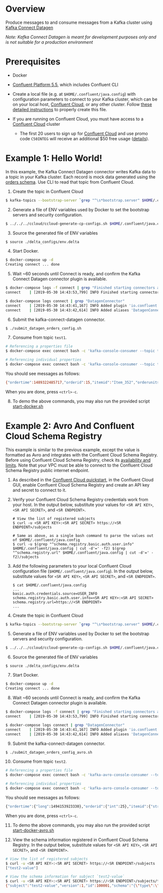 # Overview

Produce messages to and consume messages from a Kafka cluster using [Kafka Connect Datagen](https://www.confluent.io/hub/confluentinc/kafka-connect-datagen?utm_source=github&utm_medium=demo&utm_campaign=ch.examples_type.community_content.clients-ccloud)

*Note: Kafka Connect Datagen is meant for development purposes only and is not suitable for a production environment*


# Prerequisites

* Docker
* [Confluent Platform 5.5](https://www.confluent.io/download/?utm_source=github&utm_medium=demo&utm_campaign=ch.examples_type.community_content.clients-ccloud), which includes Confluent CLI

* Create a local file (e.g. at `$HOME/.confluent/java.config`) with configuration parameters to connect to your Kafka cluster, which can be on your local host, [Confluent Cloud](https://www.confluent.io/confluent-cloud/?utm_source=github&utm_medium=demo&utm_campaign=ch.examples_type.community_content.clients-ccloud), or any other cluster.  Follow [these detailed instructions](https://github.com/confluentinc/configuration-templates/tree/master/README.md) to properly create this file. 
* If you are running on Confluent Cloud, you must have access to a [Confluent Cloud](https://www.confluent.io/confluent-cloud/?utm_source=github&utm_medium=demo&utm_campaign=ch.examples_type.community_content.clients-ccloud) cluster

  * The first 20 users to sign up for [Confluent Cloud](https://www.confluent.io/confluent-cloud/?utm_source=github&utm_medium=demo&utm_campaign=ch.examples_type.community_content.clients-ccloud) and use promo code ``C50INTEG`` will receive an additional $50 free usage ([details](https://www.confluent.io/confluent-cloud-promo-disclaimer/?utm_source=github&utm_medium=demo&utm_campaign=ch.examples_type.community_content.clients-ccloud)).

# Example 1: Hello World!

In this example, the Kafka Connect Datagen connector writes Kafka data to a topic in your Kafka cluster. 
Each record is mock data generated using the [orders schema](https://github.com/confluentinc/kafka-connect-datagen/blob/master/src/main/resources/orders_schema.avro).
Use CLI to read that topic from Confluent Cloud.

1. Create the topic in Confluent Cloud

```bash
$ kafka-topics --bootstrap-server `grep "^\s*bootstrap.server" $HOME/.confluent/java.config | tail -1` --command-config $HOME/.confluent/java.config --topic test1 --create --replication-factor 3 --partitions 6
```

2. Generate a file of ENV variables used by Docker to set the bootstrap servers and security configuration.

```bash
$ ../../../ccloud/ccloud-generate-cp-configs.sh $HOME/.confluent/java.config
```

3. Source the generated file of ENV variables

```bash
$ source ./delta_configs/env.delta
```

4. Start Docker.

```bash
$ docker-compose up -d
Creating connect ... done
```

5. Wait ~60 seconds until Connect is ready, and confirm the Kafka Connect Datagen connector plugin is available.

```bash
$ docker-compose logs -f connect | grep "Finished starting connectors and tasks"
connect    | [2019-05-30 14:43:53,799] INFO Finished starting connectors and tasks (org.apache.kafka.connect.runtime.distributed.DistributedHerder)

$ docker-compose logs connect | grep "DatagenConnector"
connect    | [2019-05-30 14:43:41,167] INFO Added plugin 'io.confluent.kafka.connect.datagen.DatagenConnector' (org.apache.kafka.connect.runtime.isolation.DelegatingClassLoader)
connect    | [2019-05-30 14:43:42,614] INFO Added aliases 'DatagenConnector' and 'Datagen' to plugin 'io.confluent.kafka.connect.datagen.DatagenConnector' (org.apache.kafka.connect.runtime.isolation.DelegatingClassLoader)
```

6. Submit the kafka-connect-datagen connector.

```bash
$ ./submit_datagen_orders_config.sh 
```

7. Consume from topic `test1`.

```bash
# Referencing a properties file
$ docker-compose exec connect bash -c 'kafka-console-consumer --topic test1 --bootstrap-server $CONNECT_BOOTSTRAP_SERVERS --consumer.config /tmp/ak-tools-ccloud.delta --max-messages 5'

# Referencing individual properties
$ docker-compose exec connect bash -c 'kafka-console-consumer --topic test1 --bootstrap-server $CONNECT_BOOTSTRAP_SERVERS --consumer-property ssl.endpoint.identification.algorithm=https --consumer-property sasl.mechanism=PLAIN --consumer-property security.protocol=SASL_SSL --consumer-property sasl.jaas.config="$SASL_JAAS_CONFIG_PROPERTY_FORMAT" --max-messages 5'
```

You should see messages as follows:

```bash
{"ordertime":1489322485717,"orderid":15,"itemid":"Item_352","orderunits":9.703502112840228,"address":{"city":"City_48","state":"State_21","zipcode":32731}}
```

When you are done, press `<ctrl>-c`.

8. To demo the above commands, you may also run the provided script [start-docker.sh](start-docker.sh)


# Example 2: Avro And Confluent Cloud Schema Registry

This example is similar to the previous example, except the value is formatted as Avro and integrates with the Confluent Cloud Schema Registry.
Before using Confluent Cloud Schema Registry, check its [availability and limits](https://docs.confluent.io/current/cloud/limits.html?utm_source=github&utm_medium=demo&utm_campaign=ch.examples_type.community_content.clients-ccloud).
Note that your VPC must be able to connect to the Confluent Cloud Schema Registry public internet endpoint.

1. As described in the [Confluent Cloud quickstart](https://docs.confluent.io/current/quickstart/cloud-quickstart/schema-registry.html?utm_source=github&utm_medium=demo&utm_campaign=ch.examples_type.community_content.clients-ccloud), in the Confluent Cloud GUI, enable Confluent Cloud Schema Registry and create an API key and secret to connect to it.

2. Verify your Confluent Cloud Schema Registry credentials work from your host. In the output below, substitute your values for `<SR API KEY>`, `<SR API SECRET>`, and `<SR ENDPOINT>`.

    ```shell
    # View the list of registered subjects
    $ curl -u <SR API KEY>:<SR API SECRET> https://<SR ENDPOINT>/subjects

    # Same as above, as a single bash command to parse the values out of $HOME/.confluent/java.config
    $ curl -u $(grep "^schema.registry.basic.auth.user.info" $HOME/.confluent/java.config | cut -d'=' -f2) $(grep "^schema.registry.url" $HOME/.confluent/java.config | cut -d'=' -f2)/subjects
    ```

3. Add the following parameters to your local Confluent Cloud configuration file (``$HOME/.confluent/java.config``). In the output below, substitute values for `<SR API KEY>`, `<SR API SECRET>`, and `<SR ENDPOINT>`.

    ```shell
    $ cat $HOME/.confluent/java.config
    ...
    basic.auth.credentials.source=USER_INFO
    schema.registry.basic.auth.user.info=<SR API KEY>:<SR API SECRET>
    schema.registry.url=https://<SR ENDPOINT>
    ...
    ```

4. Create the topic in Confluent Cloud

```bash
$ kafka-topics --bootstrap-server `grep "^\s*bootstrap.server" $HOME/.confluent/java.config | tail -1` --command-config $HOME/.confluent/java.config --topic test2 --create --replication-factor 3 --partitions 6
```

5. Generate a file of ENV variables used by Docker to set the bootstrap servers and security configuration.

```bash
$ ../../../ccloud/ccloud-generate-cp-configs.sh $HOME/.confluent/java.config
```

6. Source the generated file of ENV variables

```bash
$ source ./delta_configs/env.delta
```

7. Start Docker.

```bash
$ docker-compose up -d
Creating connect ... done
```

8. Wait ~60 seconds until Connect is ready, and confirm the Kafka Connect Datagen connector plugin is available.

```bash
$ docker-compose logs -f connect | grep "Finished starting connectors and tasks"
connect    | [2019-05-30 14:43:53,799] INFO Finished starting connectors and tasks (org.apache.kafka.connect.runtime.distributed.DistributedHerder)

$ docker-compose logs connect | grep "DatagenConnector"
connect    | [2019-05-30 14:43:41,167] INFO Added plugin 'io.confluent.kafka.connect.datagen.DatagenConnector' (org.apache.kafka.connect.runtime.isolation.DelegatingClassLoader)
connect    | [2019-05-30 14:43:42,614] INFO Added aliases 'DatagenConnector' and 'Datagen' to plugin 'io.confluent.kafka.connect.datagen.DatagenConnector' (org.apache.kafka.connect.runtime.isolation.DelegatingClassLoader)
```

9. Submit the kafka-connect-datagen connector.

```bash
$ ./submit_datagen_orders_config_avro.sh 
```

10. Consume from topic `test2`.

```bash
# Referencing a properties file
$ docker-compose exec connect bash -c 'kafka-avro-console-consumer --topic test2 --bootstrap-server $CONNECT_BOOTSTRAP_SERVERS --consumer.config /tmp/ak-tools-ccloud.delta --property basic.auth.credentials.source=$CONNECT_VALUE_CONVERTER_BASIC_AUTH_CREDENTIALS_SOURCE --property schema.registry.basic.auth.user.info=$CONNECT_VALUE_CONVERTER_SCHEMA_REGISTRY_BASIC_AUTH_USER_INFO --property schema.registry.url=$CONNECT_VALUE_CONVERTER_SCHEMA_REGISTRY_URL --max-messages 5'

# Referencing individual properties
$ docker-compose exec connect bash -c 'kafka-avro-console-consumer --topic test2 --bootstrap-server $CONNECT_BOOTSTRAP_SERVERS --consumer-property ssl.endpoint.identification.algorithm=https --consumer-property sasl.mechanism=PLAIN --consumer-property security.protocol=SASL_SSL --consumer-property sasl.jaas.config="$SASL_JAAS_CONFIG_PROPERTY_FORMAT" --property basic.auth.credentials.source=$CONNECT_VALUE_CONVERTER_BASIC_AUTH_CREDENTIALS_SOURCE --property schema.registry.basic.auth.user.info=$CONNECT_VALUE_CONVERTER_SCHEMA_REGISTRY_BASIC_AUTH_USER_INFO --property schema.registry.url=$CONNECT_VALUE_CONVERTER_SCHEMA_REGISTRY_URL --max-messages 5'
```

You should see messages as follows:

```bash
{"ordertime":{"long":1494153923330},"orderid":{"int":25},"itemid":{"string":"Item_441"},"orderunits":{"double":0.9910185646928878},"address":{"io.confluent.ksql.avro_schemas.KsqlDataSourceSchema_address":{"city":{"string":"City_61"},"state":{"string":"State_41"},"zipcode":{"long":60468}}}}
```

When you are done, press `<ctrl>-c`.

11. To demo the above commands, you may also run the provided script [start-docker-avro.sh](start-docker-avro.sh)

12. View the schema information registered in Confluent Cloud Schema Registry. In the output below, substitute values for `<SR API KEY>`, `<SR API SECRET>`, and `<SR ENDPOINT>`.

```bash
# View the list of registered subjects
$ curl -u <SR API KEY>:<SR API SECRET> https://<SR ENDPOINT>/subjects
["test2-value"]

# View the schema information for subject `test2-value`
$ curl -u <SR API KEY>:<SR API SECRET> https://<SR ENDPOINT>/subjects/test2-value/versions/1
{"subject":"test2-value","version":1,"id":100001,"schema":"{\"type\":\"record\",\"name\":\"KsqlDataSourceSchema\",\"namespace\":\"io.confluent.ksql.avro_schemas\",\"fields\":[{\"name\":\"ordertime\",\"type\":[\"null\",\"long\"],\"default\":null},{\"name\":\"orderid\",\"type\":[\"null\",\"int\"],\"default\":null},{\"name\":\"itemid\",\"type\":[\"null\",\"string\"],\"default\":null},{\"name\":\"orderunits\",\"type\":[\"null\",\"double\"],\"default\":null},{\"name\":\"address\",\"type\":[\"null\",{\"type\":\"record\",\"name\":\"KsqlDataSourceSchema_address\",\"fields\":[{\"name\":\"city\",\"type\":[\"null\",\"string\"],\"default\":null},{\"name\":\"state\",\"type\":[\"null\",\"string\"],\"default\":null},{\"name\":\"zipcode\",\"type\":[\"null\",\"long\"],\"default\":null}]}],\"default\":null}]}"}
```

